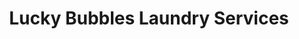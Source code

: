 ---
title: "Lucky Bubbles Laundry Services"
url: /falher/lucky-bubbles-laundry-services/
shop: laundry
---